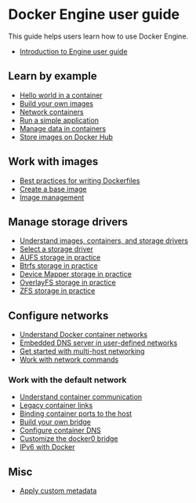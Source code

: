 <!--[metadata]>
+++
title = "User Guide"
description = "How to use the Docker Engine user guide"
keywords = ["engine, introduction, documentation, about, technology, docker, user, guide, framework, home,  intro"]
[menu.main]
parent="engine_use"
identifier = "engine_guide"
weight="-78"
+++
<![end-metadata]-->

# Docker Engine user guide

This guide helps users learn how to use Docker Engine.

- [Introduction to Engine user guide](intro.md)

## Learn by example

- [Hello world in a container](../tutorials/dockerizing.md)
- [Build your own images](../tutorials/dockerimages.md)
- [Network containers](../tutorials/networkingcontainers.md)
- [Run a simple application](../tutorials/usingdocker.md)
- [Manage data in containers](../tutorials/dockervolumes.md)
- [Store images on Docker Hub](../tutorials/dockerrepos.md)

## Work with images

- [Best practices for writing Dockerfiles](eng-image/dockerfile_best-practices.md)
- [Create a base image](eng-image/baseimages.md)
- [Image management](eng-image/image_management.md)

## Manage storage drivers

- [Understand images, containers, and storage drivers](storagedriver/imagesandcontainers.md)
- [Select a storage driver](storagedriver/selectadriver.md)
- [AUFS storage in practice](storagedriver/aufs-driver.md)
- [Btrfs storage in practice](storagedriver/btrfs-driver.md)
- [Device Mapper storage in practice](storagedriver/device-mapper-driver.md)
- [OverlayFS storage in practice](storagedriver/overlayfs-driver.md)
- [ZFS storage in practice](storagedriver/zfs-driver.md)

## Configure networks

- [Understand Docker container networks](networking/index.md)
- [Embedded DNS server in user-defined networks](networking/configure-dns.md)
- [Get started with multi-host networking](networking/get-started-overlay.md)
- [Work with network commands](networking/work-with-networks.md)

### Work with the default network

- [Understand container communication](networking/default_network/container-communication.md)
- [Legacy container links](networking/default_network/dockerlinks.md)
- [Binding container ports to the host](networking/default_network/binding.md)
- [Build your own bridge](networking/default_network/build-bridges.md)
- [Configure container DNS](networking/default_network/configure-dns.md)
- [Customize the docker0 bridge](networking/default_network/custom-docker0.md)
- [IPv6 with Docker](networking/default_network/ipv6.md)

## Misc

- [Apply custom metadata](labels-custom-metadata.md)
